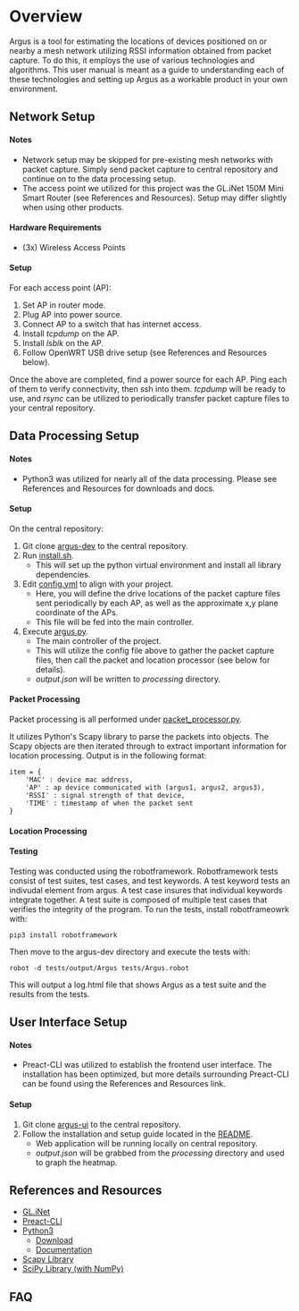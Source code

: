 # Overview

Argus is a tool for estimating the locations of devices positioned on or nearby a mesh network utilizing RSSI information obtained from packet capture. To do this, it employs the use of various technologies and algorithms. This user manual is meant as a guide to understanding each of these technologies and setting up Argus as a workable product in your own environment.

## Network Setup

#### Notes
* Network setup may be skipped for pre-existing mesh networks with packet capture. Simply send packet capture to central repository and continue on to the data processing setup.
* The access point we utilized for this project was the GL.iNet 150M Mini Smart Router (see References and Resources). Setup may differ slightly when using other products.

#### Hardware Requirements
* (3x) Wireless Access Points

#### Setup
For each access point (AP):
1. Set AP in router mode.
2. Plug AP into power source.
3. Connect AP to a switch that has internet access.
4. Install *tcpdump* on the AP.
5. Install *lsblk* on the AP.
6. Follow OpenWRT USB drive setup (see References and Resources below).

Once the above are completed, find a power source for each AP. Ping each of them to verify connectivity, then ssh into them. *tcpdump* will be ready to use, and *rsync* can be utilized to periodically transfer packet capture files to your central repository.

## Data Processing Setup

#### Notes
* Python3 was utilized for nearly all of the data processing. Please see References and Resources for downloads and docs.

#### Setup
On the central repository:
1. Git clone [argus-dev](argus-dev/) to the central repository.
2. Run [install.sh](argus-dev/install.sh).
   * This will set up the python virtual environment and install all library dependencies.
3. Edit [config.yml](argus-dev/config.yml) to align with your project.
   * Here, you will define the drive locations of the packet capture files sent periodically by each AP, as well as the approximate x,y plane coordinate of the APs.
   * This file will be fed into the main controller.
4. Execute [argus.py](argus-dev/argus.py).
   * The main controller of the project.
   * This will utilize the config file above to gather the packet capture files, then call the packet and location processor (see below for details).
   * *output.json* will be written to *processing* directory.

#### Packet Processing
Packet processing is all performed under [packet_processor.py](argus-dev/packet_process.py).

It utilizes Python's Scapy library to parse the packets into objects. The Scapy objects are then iterated through to extract important information for location processing. Output is in the following format:

```
item = {
    'MAC' : device mac address,
    'AP' : ap device communicated with (argus1, argus2, argus3),
    'RSSI' : signal strength of that device,
    'TIME' : timestamp of when the packet sent
}
```

#### Location Processing


#### Testing
Testing was conducted using the robotframework. Robotframework tests consist of test suites, test cases, and test keywords. A test keyword tests an indivudal element from argus. A test case insures that individual keywords integrate together. A test suite is composed of multiple test cases that verifies the integrity of the program. To run the tests, install robotframeowrk with:

```pip3 install robotframework```

Then move to the argus-dev directory and execute the tests with:

```robot -d tests/output/Argus tests/Argus.robot```

This will output a log.html file that shows Argus as a test suite and the results from the tests.


## User Interface Setup

#### Notes
* Preact-CLI was utilized to establish the frontend user interface. The installation has been optimized, but more details surrounding Preact-CLI can be found using the References and Resources link.

#### Setup
1. Git clone [argus-ui](argus-ui/) to the central repository.
2. Follow the installation and setup guide located in the [README](argus-ui/README.md).
   * Web application will be running locally on central repository.
   * *output.json* will be grabbed from the *processing* directory and used to graph the heatmap.

## References and Resources
* [GL.iNet](https://www.gl-inet.com/)
* [Preact-CLI](https://github.com/developit/preact-cli)
* [Python3](https://www.python.org/download/releases/3.0/)
  * [Download](https://www.python.org/downloads/)
  * [Documentation](https://www.python.org/doc/)
* [Scapy Library](https://scapy.net/)
* [SciPy Library (with NumPy)](https://www.scipy.org/)

## FAQ
